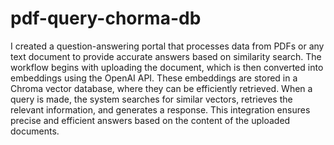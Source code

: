 # pdf-query-chorma-db

I created a question-answering portal that processes data from PDFs or any text document to provide accurate answers based on similarity search. The workflow begins with uploading the document, which is then converted into embeddings using the OpenAI API. These embeddings are stored in a Chroma vector database, where they can be efficiently retrieved. When a query is made, the system searches for similar vectors, retrieves the relevant information, and generates a response. This integration ensures precise and efficient answers based on the content of the uploaded documents.
